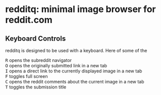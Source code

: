 # redditq: minimal image browser for reddit.com

## Keyboard Controls

redditq is designed to be used with a keyboard.  Here of some of the

<kbd>R</kbd> opens the subreddit navigator  
<kbd>O</kbd> opens the originally submitted link in a new tab  
<kbd>I</kbd> opens a direct link to the currently displayed image in a new tab  
<kbd>F</kbd> toggles full screen  
<kbd>C</kbd> opens the reddit comments about the current image in a new tab  
<kbd>T</kbd> toggles the submission title